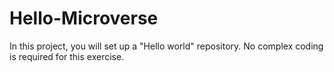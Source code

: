 # Hello-Microverse
In this project, you will set up a "Hello world" repository. No complex coding is required for this exercise.
